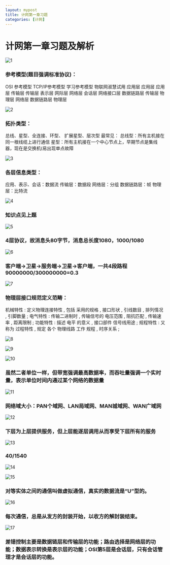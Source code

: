 ```yaml
---
layout: mypost
title: 计网第一章习题
categories: [计网]
---
```


# 计网第一章习题及解析

![1](1.png)
### 参考模型(题目强调标准协议)：
OSI 参考模型                TCP/IP参考模型            学习参考模型
物联网淑慧试用                应用层                    应用层
应用层                       传输层                    传输层
表示层                       网际层                    网络层
会话层                       网络接口层                数据链路层
传输层                                                物理层 
网络层
数据链路层
物理层

![2](2.png)
### 拓扑类型：
总线、星型、全连接、环型、 扩展星型、层次型
最常见：
总线型：所有主机接在同一根线缆上进行通信
星型：所有主机接在一个中心节点上，早期节点是集线器，现在是交换机(易出现单点故障

![3](3.png)
### 各层信息类型：
应用、表示、会话：数据流
传输层：数据段
网络层：分组
数据链路层：帧
物理层：比特流

![4](4.png)
### 知识点见上题

![5](5.png)
### 4层协议，故消息头80字节，消息总长度1080，1000/1080

![6](6.png)
### 客户端->卫星->服务端->卫星->客户端，一共4段路程90000000/300000000=0.3

![7](7.png)
### 物理层接口规范定义范畴：
机械特性 : 定义物理连接特性 , 包括 采用的规格 , 接口形状 , 引线数目 , 排列情况 , 引脚数量 ;
电气特性 : 传输二进制时 , 传输信号的 电压范围 , 阻抗匹配 , 传输速率 , 距离限制 ;
功能特性 : 描述 电平 的意义 , 接口部件 信号线用途 ;
规程特性 : 又称为 过程特性 , 规定 各个 物理线路 工作 规程 , 时序关系 ;

![8](8.png)

![9](9.png)

![10](10.png)
### 虽然二者单位一样，但带宽强调最高数据率，而吞吐量强调一个实时量，表示单位时间内通过某个网络的数据量

![11](11.png)
### 网络域大小：PAN个域网、LAN局域网、MAN城域网、WAN广域网

![12](12.png)
### 下层为上层提供服务，但上层能逐层调用从而享受下层所有的服务

![13](13.png)
### 40/1540

![14](14.png)

![15](15.png)
### 对等实体之间的通信叫做虚拟通信，真实的数据流是“U”型的。

![16](16.png)
### 每次通信，总是从发方的封装开始，以收方的解封装结束。

![17](17.png)
### 差错控制主要是数据链层和传输层的功能；路由选择是网络层的功能；数据表示转换是表示层的功能；OSI第5层是会话层，只有会话管理才是会话层的功能。